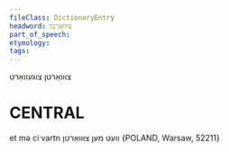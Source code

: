 ```yaml
---
fileClass: DictionaryEntry
headword: צוּוואַרטן
part_of_speech: 
etymology: 
tags: 
---
```

צוּוואַרטן
צוגעוואַרט

CENTRAL
========

et mə ciˑvartn וועט מען צוּוואַרטן {POLAND, Warsaw, 52211}
